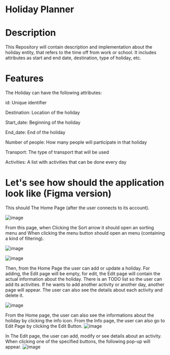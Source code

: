 # Holiday Planner
# Description
This Repository will contain description and implementation about the holiday entity, that refers to the time off from work or school. It includes attributes as start and end date, destination, type of holiday, etc.

# Features
The Holiday can have the following attributes:
  
  id: Unique identifier

  Destination: Location of the holiday
  
  Start_date: Beginning of the holiday
  
  End_date: End of the holiday

  Number of people: How many people will participate in that holiday

  Transport: The type of transport that will be used

  Activities: A list with activities that can be done every day

# Let's see how should the application look like (Figma version)
This should The Home Page (after the user connects to its account).

![image](https://github.com/user-attachments/assets/14c9f083-e703-47c0-8545-40d0428339ab)


 From this page, when Clicking the Sort arrow it should open an sorting menu and When clicking the menu button should open an menu (containing a kind of filtering).
 
 ![image](https://github.com/user-attachments/assets/477eccf3-d2c6-4460-93aa-fa12467f066a)

![image](https://github.com/user-attachments/assets/6304ec4b-5d20-4d56-bcdc-907141236f7f)


 Then, from the Home Page the user can add or update a holiday. For adding, the Edit page will be empty, for edit, the Edit page will contain the actual information about the holiday. There is an TODO list so the user can add its activities. If he wants to add another activity or another day, another page will appear. The user can also see the details about each activity and delete it.
 
![image](https://github.com/user-attachments/assets/843f3225-1133-44f3-a85e-57ed2a88b463)



From the Home page, the user can also see the informations about the holiday by clicking the info icon. From the Info page, the user can also go to Edit Page by clicking the Edit Button.
![image](https://github.com/user-attachments/assets/ee7fd136-1014-497d-b032-b3a9ed4cc7a4)


In The Edit page, the user can add, modify or see details about an activity. When clicking one of the specified buttons, the following pop-up will appear.
![image](https://github.com/user-attachments/assets/c4c97348-e797-4eca-bfb0-c3e025598bda)

